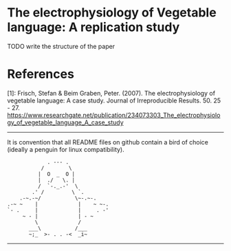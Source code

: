 # The electrophysiology of Vegetable language: A replication study

TODO write the structure of the paper

# References

[1]: Frisch, Stefan & Beim Graben, Peter. (2007). The electrophysiology of vegetable language: A case study. Journal of Irreproducible Results. 50. 25 - 27. https://www.researchgate.net/publication/234073303_The_electrophysiology_of_vegetable_language_A_case_study



---------------------------
It is convention that all README files on github contain a bird of choice (ideally a penguin for linux compatibility).
```
             . --- .
           /        \
          |  O  _  O |
          |  ./   \. |
          /  `-._.-'  \
        .' /         \ `.
    .-~.-~/           \~-.~-.
.-~ ~    |             |    ~ ~-.
`- .     |             |     . -'
     ~ - |             | - ~
         \             /
       ___\           /___
       ~;_  >- . . -<  _i~

```
---------------------------
